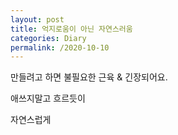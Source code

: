 ```yaml
---
layout: post
title: 억지로움이 아닌 자연스러움
categories: Diary
permalink: /2020-10-10
---
```


만들려고 하면 불필요한 근육 & 긴장되어요.

애쓰지말고 흐르듯이

자연스럽게